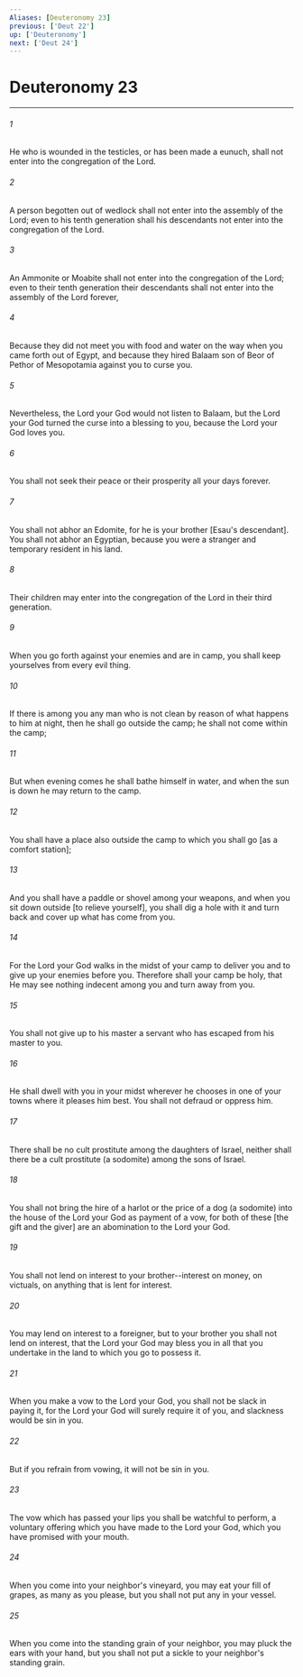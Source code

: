 ```yaml
---
Aliases: [Deuteronomy 23]
previous: ['Deut 22']
up: ['Deuteronomy']
next: ['Deut 24']
---
```

# Deuteronomy 23

***














###### 1 






He who is wounded in the testicles, or has been made a eunuch, shall not enter into the congregation of the Lord. 













###### 2 






A person begotten out of wedlock shall not enter into the assembly of the Lord; even to his tenth generation shall his descendants not enter into the congregation of the Lord. 













###### 3 






An Ammonite or Moabite shall not enter into the congregation of the Lord; even to their tenth generation their descendants shall not enter into the assembly of the Lord forever, 













###### 4 






Because they did not meet you with food and water on the way when you came forth out of Egypt, and because they hired Balaam son of Beor of Pethor of Mesopotamia against you to curse you. 













###### 5 






Nevertheless, the Lord your God would not listen to Balaam, but the Lord your God turned the curse into a blessing to you, because the Lord your God loves you. 













###### 6 






You shall not seek their peace or their prosperity all your days forever. 













###### 7 






You shall not abhor an Edomite, for he is your brother [Esau's descendant]. You shall not abhor an Egyptian, because you were a stranger and temporary resident in his land. 













###### 8 






Their children may enter into the congregation of the Lord in their third generation. 













###### 9 






When you go forth against your enemies and are in camp, you shall keep yourselves from every evil thing. 













###### 10 






If there is among you any man who is not clean by reason of what happens to him at night, then he shall go outside the camp; he shall not come within the camp; 













###### 11 






But when evening comes he shall bathe himself in water, and when the sun is down he may return to the camp. 













###### 12 






You shall have a place also outside the camp to which you shall go [as a comfort station]; 













###### 13 






And you shall have a paddle or shovel among your weapons, and when you sit down outside [to relieve yourself], you shall dig a hole with it and turn back and cover up what has come from you. 













###### 14 






For the Lord your God walks in the midst of your camp to deliver you and to give up your enemies before you. Therefore shall your camp be holy, that He may see nothing indecent among you and turn away from you. 













###### 15 






You shall not give up to his master a servant who has escaped from his master to you. 













###### 16 






He shall dwell with you in your midst wherever he chooses in one of your towns where it pleases him best. You shall not defraud or oppress him. 













###### 17 






There shall be no cult prostitute among the daughters of Israel, neither shall there be a cult prostitute (a sodomite) among the sons of Israel. 













###### 18 






You shall not bring the hire of a harlot or the price of a dog (a sodomite) into the house of the Lord your God as payment of a vow, for both of these [the gift and the giver] are an abomination to the Lord your God. 













###### 19 






You shall not lend on interest to your brother--interest on money, on victuals, on anything that is lent for interest. 













###### 20 






You may lend on interest to a foreigner, but to your brother you shall not lend on interest, that the Lord your God may bless you in all that you undertake in the land to which you go to possess it. 













###### 21 






When you make a vow to the Lord your God, you shall not be slack in paying it, for the Lord your God will surely require it of you, and slackness would be sin in you. 













###### 22 






But if you refrain from vowing, it will not be sin in you. 













###### 23 






The vow which has passed your lips you shall be watchful to perform, a voluntary offering which you have made to the Lord your God, which you have promised with your mouth. 













###### 24 






When you come into your neighbor's vineyard, you may eat your fill of grapes, as many as you please, but you shall not put any in your vessel. 













###### 25 






When you come into the standing grain of your neighbor, you may pluck the ears with your hand, but you shall not put a sickle to your neighbor's standing grain.
